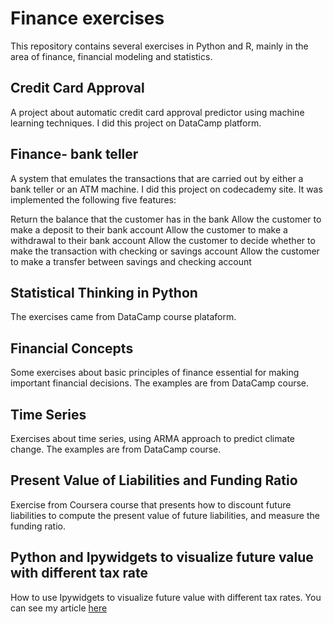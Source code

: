 # Finance exercises
This repository contains several exercises in Python and R, mainly in the area of finance, financial modeling and statistics.

## Credit Card Approval

A project about automatic credit card approval predictor using machine learning techniques. I did this project on DataCamp platform.

## Finance- bank teller
A system that emulates the transactions that are carried out by either a bank teller or an ATM machine.
I did this project on codecademy site. It was implemented the following five features:

Return the balance that the customer has in the bank
Allow the customer to make a deposit to their bank account
Allow the customer to make a withdrawal to their bank account
Allow the customer to decide whether to make the transaction with checking or savings account
Allow the customer to make a transfer between savings and checking account


## Statistical Thinking in Python
The exercises came from DataCamp course plataform.

## Financial Concepts

Some exercises about basic principles of finance essential for making important financial decisions.
The examples are from DataCamp course.

## Time Series
Exercises about time series, using ARMA approach to predict climate change.
The examples are from DataCamp course.


## Present Value of Liabilities and Funding Ratio

Exercise from Coursera course that presents how to discount future liabilities to compute the present value of future liabilities, and measure the funding ratio.

## Python and Ipywidgets to visualize future value with different tax rate
How to use Ipywidgets to visualize future value with different tax rates. You can see my article [here](https://bit.ly/352l9mc)
